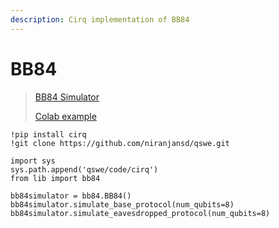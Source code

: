 ```yaml
---
description: Cirq implementation of BB84
---
```


# BB84

> [BB84 Simulator](https://github.com/niranjansd/quantum-software/blob/main/code/cirq/lib/bb84.py)
>
> [Colab example](https://github.com/niranjansd/quantum-software/blob/main/code/cirq/notebooks/BB84.ipynb)

```
!pip install cirq
!git clone https://github.com/niranjansd/qswe.git

import sys
sys.path.append('qswe/code/cirq')
from lib import bb84

bb84simulator = bb84.BB84()
bb84simulator.simulate_base_protocol(num_qubits=8)
bb84simulator.simulate_eavesdropped_protocol(num_qubits=8)
```
